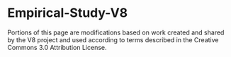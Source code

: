 # Empirical-Study-V8
Portions of this page are modifications based on work created and shared by the V8 project and used according to terms described in the Creative Commons 3.0 Attribution License.

